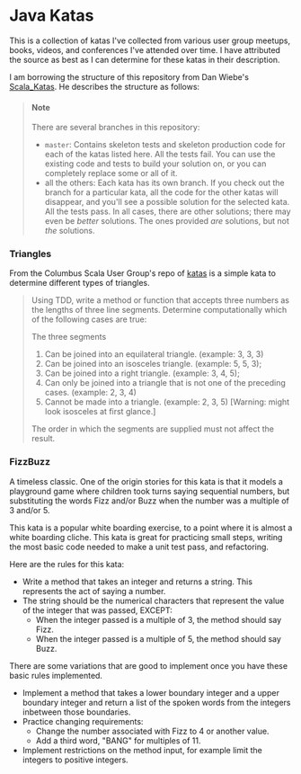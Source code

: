 # Java Katas
This is a collection of katas I've collected from various user group meetups, books, videos, and conferences I've attended over time.  I have attributed the source as best as I can determine for these katas in their description.  

I am borrowing the structure of this repository from Dan Wiebe's [Scala_Katas](https://github.com/dnwiebe/Scala_Katas).  He describes the structure as follows:
>#### Note
> There are several branches in this repository:
>* ```master```: Contains skeleton tests and skeleton production code for 
 each of the katas listed here. All the tests fail. You can use the
 existing code and tests to build your solution on, or you can completely
 replace some or all of it.
>* all the others: Each kata has its own branch.  If you check out the
 branch for a particular kata, all the code for the other katas will
 disappear, and you'll see a possible solution for the selected kata.
 All the tests pass. In all cases, there are other solutions; there 
 may even be _better_ solutions.  The ones provided _are_ solutions, 
 but not _the_ solutions.  
 
### Triangles
From the Columbus Scala User Group's repo of [katas](https://github.com/dnwiebe/Scala_Katas) is a simple kata to determine different types of triangles.
>Using TDD, write a method or function that accepts three numbers as the lengths of three line segments.
 Determine computationally which of the following cases are true:
> 
>The three segments
>   1. Can be joined into an equilateral triangle. (example: 3, 3, 3)
>   1. Can be joined into an isosceles triangle. (example: 5, 5, 3);
>   1. Can be joined into a right triangle. (example: 3, 4, 5);
>   1. Can only be joined into a triangle that is not one of the preceding cases. (example: 2, 3, 4)
>   1. Cannot be made into a triangle. (example: 2, 3, 5) [Warning: might look isosceles at first glance.]
> 
> The order in which the segments are supplied must not affect the result.

### FizzBuzz
A timeless classic.  One of the origin stories for this kata is that it models a playground game where children took turns saying sequential numbers, but substituting the words Fizz and/or Buzz when the number was a multiple of 3 and/or 5.

This kata is a popular white boarding exercise, to a point where it is almost a white boarding cliche.  This kata is great for practicing small steps, writing the most basic code needed to make a unit test pass, and refactoring.

Here are the rules for this kata: 
 * Write a method that takes an integer and returns a string.  This represents the act of saying a number.
 * The string should be the numerical characters that represent the value of the integer that was passed, EXCEPT:
   * When the integer passed is a multiple of 3, the method should say Fizz.
   * When the integer passed is a multiple of 5, the method should say Buzz.

There are some variations that are good to implement once you have these basic rules implemented.
 * Implement a method that takes a lower boundary integer and a upper boundary integer and return a list of the spoken words from the integers inbetween those boundaries.
 * Practice changing requirements:
   * Change the number associated with Fizz to 4 or another value.
   * Add a third word, "BANG" for multiples of 11.
 * Implement restrictions on the method input, for example limit the integers to positive integers.
